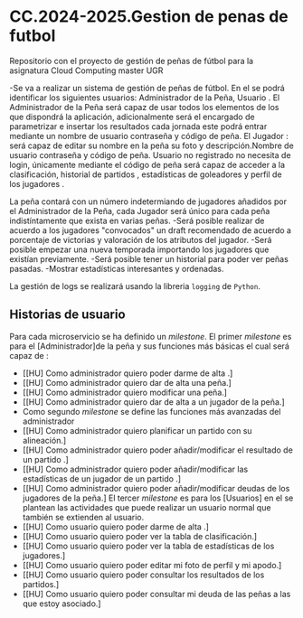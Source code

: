# CC.2024-2025.Gestion de penas de futbol
 Repositorio con el proyecto de gestión de peñas de fútbol para la asignatura Cloud Computing master UGR

-Se va a realizar un sistema de gestión de peñas de fútbol. En el se podrá identificar los siguientes usuarios: Administrador de la Peña, Usuario . 
El Administrador de la Peña será capaz de usar todos los elementos de los que dispondrá la aplicación, adicionalmente será el encargado de parametrizar  e insertar los resultados cada jornada este podrá entrar mediante un nombre de usuario contraseña y código de peña.
El Jugador : será capaz de editar su nombre en la peña su foto y descripción.Nombre de usuario contraseña y código de peña.
Usuario no registrado no necesita de login, únicamente mediante el código de peña será capaz de acceder a la clasificación, historial de partidos , estadísticas de goleadores y perfil de los jugadores .

La peña contará con un número indetermiando de jugadores añadidos por el Administrador de la Peña, cada Jugador será único para cada peña indistíntamente que exista en varias peñas.
-Será posible realizar de acuerdo a los jugadores "convocados" un draft recomendado de acuerdo a porcentaje de victorias y valoración de los atributos del jugador.
-Será posible empezar una nueva temporada importando los jugadores que existían previamente.
-Será posible tener un historial para poder ver peñas pasadas.
-Mostrar estadísticas interesantes y ordenadas.


La gestión de logs se realizará usando la libreria `logging` de `Python`.

## Historias de usuario
Para cada microservicio se ha definido un *milestone*. El primer *milestone* es para el [Administrador]de la peña y sus funciones más básicas el cual será capaz de :
- [[HU] Como administrador quiero poder darme de alta .]
- [[HU] Como administrador quiero dar de alta una peña.]
- [[HU] Como administrador quiero modificar una peña.]
- [[HU] Como administrador quiero dar de alta a un jugador de la peña.]
- Como segundo *milestone* se define las funciones más avanzadas del administrador
- [[HU] Como administrador quiero planificar un partido con su alineación.]
- [[HU] Como administrador quiero poder añadir/modificar el resultado de un partido .]
- [[HU] Como administrador quiero poder añadir/modificar las estadísticas de un jugador de un partido .]
- [[HU] Como administrador quiero poder añadir/modificar deudas de los jugadores de la peña.]
El tercer *milestone* es para los [Usuarios] en el se plantean las actividades que puede realizar un usuario normal que también se extienden al usuario.
- [[HU] Como usuario quiero poder darme de alta .]
- [[HU] Como usuario quiero poder ver la tabla de clasificación.]
- [[HU] Como usuario quiero poder ver la tabla de estadísticas de los jugadores.]
- [[HU] Como usuario quiero poder editar mi foto de perfil y mi apodo.]
- [[HU] Como usuario quiero poder consultar los resultados de los partidos.]
- [[HU] Como usuario quiero poder consultar mi deuda de las peñas a las que estoy asociado.]
